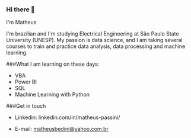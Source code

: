 ### Hi there 👋

I'm Matheus

I'm brazilian and I'm studying Electrical Engineering at São Paulo State University (UNESP).
My passion is data science, and I am taking several courses to train and practice data analysis, data processing and machine learning.


###What I am learning on these days:

* VBA
* Power BI
* SQL
* Machine Learning with Python

###Get in touch

* Linkedin: linkedin.com/in/matheus-passini/

* E-mail: matheusbedini@yahoo.com.br
